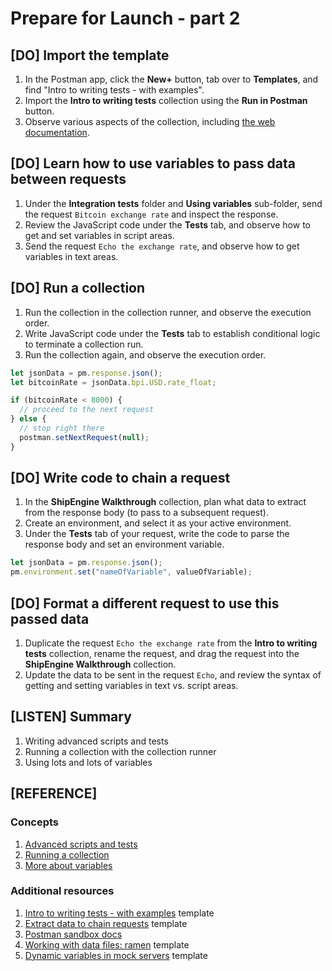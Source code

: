 # Prepare for Launch - part 2

## [DO] Import the template

1. In the Postman app, click the **New+** button, tab over to **Templates**, and find "Intro to writing tests - with examples".
1. Import the **Intro to writing tests** collection using the **Run in Postman** button.
1. Observe various aspects of the collection, including [the web documentation](https://documenter.getpostman.com/view/1559645/RzZFCGFR?version=latest).

## [DO] Learn how to use variables to pass data between requests

1. Under the **Integration tests** folder and **Using variables** sub-folder, send the request `Bitcoin exchange rate` and inspect the response.
1. Review the JavaScript code under the **Tests** tab, and observe how to get and set variables in script areas.
1. Send the request `Echo the exchange rate`, and observe how to get variables in text areas.

## [DO] Run a collection

1. Run the collection in the collection runner, and observe the execution order.
1. Write JavaScript code under the **Tests** tab to establish conditional logic to terminate a collection run.
1. Run the collection again, and observe the execution order.

```javascript
let jsonData = pm.response.json();
let bitcoinRate = jsonData.bpi.USD.rate_float;

if (bitcoinRate < 8000) {
  // proceed to the next request
} else {
  // stop right there
  postman.setNextRequest(null);
}
```

## [DO] Write code to chain a request

1. In the **ShipEngine Walkthrough** collection, plan what data to extract from the response body (to pass to a subsequent request).
1. Create an environment, and select it as your active environment.
1. Under the **Tests** tab of your request, write the code to parse the response body and set an environment variable.

```javascript
let jsonData = pm.response.json();
pm.environment.set("nameOfVariable", valueOfVariable);
```

## [DO] Format a different request to use this passed data

1. Duplicate the request `Echo the exchange rate` from the **Intro to writing tests** collection, rename the request, and drag the request into the **ShipEngine Walkthrough** collection.
1. Update the data to be sent in the request `Echo`, and review the syntax of getting and setting variables in text vs. script areas.

## [LISTEN] Summary

1. Writing advanced scripts and tests
1. Running a collection with the collection runner
1. Using lots and lots of variables

## [REFERENCE]

### Concepts

1. [Advanced scripts and tests](https://learning.postman.com/docs/postman/collection-runs/building-workflows/)
1. [Running a collection](https://learning.postman.com/docs/postman/collection-runs/intro-to-collection-runs/)
1. [More about variables](https://learning.postman.com/docs/postman/variables-and-environments/variables/)

### Additional resources

1. [Intro to writing tests - with examples](https://explore.postman.com/templates/198/intro-to-writing-tests---with-examples) template
1. [Extract data to chain requests](https://explore.postman.com/templates/1616/extract-data-to-chain-requests) template
1. [Postman sandbox docs](https://learning.postman.com/docs/postman/scripts/postman-sandbox/)
1. [Working with data files: ramen](https://explore.postman.com/templates/1433/working-with-data-files-ramen) template
1. [Dynamic variables in mock servers](https://explore.postman.com/templates/3360/dynamic-variables-in-mock-servers) template
